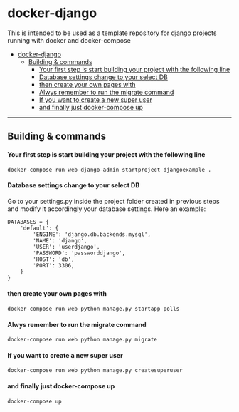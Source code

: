 # docker-django
This is intended to be used as a template repository for django projects running with docker and docker-compose

- [docker-django](#docker-django)
  - [Building & commands](#building--commands)
      - [Your first step is start building your project with the following line](#your-first-step-is-start-building-your-project-with-the-following-line)
      - [Database settings change to your select DB](#database-settings-change-to-your-select-db)
      - [then create your own pages with](#then-create-your-own-pages-with)
      - [Alwys remember to run the migrate command](#alwys-remember-to-run-the-migrate-command)
      - [If you want to create a new super user](#if-you-want-to-create-a-new-super-user)
      - [and finally just docker-compose up](#and-finally-just-docker-compose-up)

---

## Building & commands

#### Your first step is start building your project with the following line

`docker-compose run web django-admin startproject djangoexample .`

#### Database settings change to your select DB
Go to your settings.py inside the project folder created in previous steps and modify it accordingly your database settings. Here an example:

```
DATABASES = {
    'default': {
        'ENGINE': 'django.db.backends.mysql',
        'NAME': 'django',
        'USER': 'userdjango',
        'PASSWORD': 'passworddjango',
        'HOST': 'db',
        'PORT': 3306,
    }
}
```

#### then create your own pages with 

 `docker-compose run web python manage.py startapp polls`

#### Alwys remember to run the migrate command

`docker-compose run web python manage.py migrate`


#### If you want to create a new super user

`docker-compose run web python manage.py createsuperuser`


#### and finally just docker-compose up

`docker-compose up`